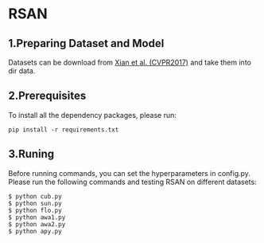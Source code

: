 # RSAN
## 1.Preparing Dataset and Model
Datasets can be download from [Xian et al. (CVPR2017)](https://datasets.d2.mpi-inf.mpg.de/xian/xlsa17.zip) and take them into dir data.
## 2.Prerequisites
To install all the dependency packages, please run:   
```
pip install -r requirements.txt
```
## 3.Runing
Before running commands, you can set the hyperparameters in config.py. Please run the following commands and testing RSAN on different datasets:   
```
$ python cub.py   
$ python sun.py   
$ python flo.py   
$ python awa1.py   
$ python awa2.py   
$ python apy.py
```
